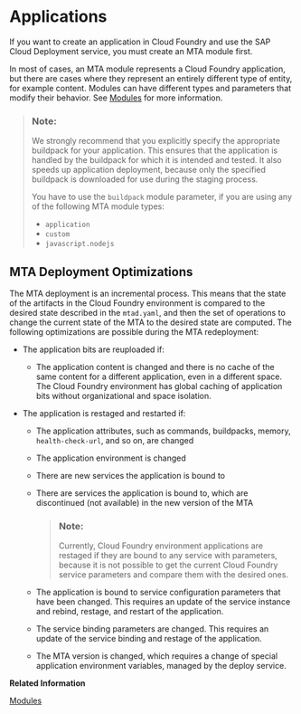<!-- loio05402110821742479725338cc8d7fe8c -->

# Applications

If you want to create an application in Cloud Foundry and use the SAP Cloud Deployment service, you must create an MTA module first.

In most of cases, an MTA module represents a Cloud Foundry application, but there are cases where they represent an entirely different type of entity, for example content. Modules can have different types and parameters that modify their behavior. See [Modules](modules-177d34d.md) for more information.

> ### Note:  
> We strongly recommend that you explicitly specify the appropriate buildpack for your application. This ensures that the application is handled by the buildpack for which it is intended and tested. It also speeds up application deployment, because only the specified buildpack is downloaded for use during the staging process.
> 
> You have to use the `buildpack` module parameter, if you are using any of the following MTA module types:
> 
> -   `application`
> -   `custom`
> -   `javascript.nodejs`



<a name="loio05402110821742479725338cc8d7fe8c__section_spx_wx5_jgb"/>

## MTA Deployment Optimizations

The MTA deployment is an incremental process. This means that the state of the artifacts in the Cloud Foundry environment is compared to the desired state described in the `mtad.yaml`, and then the set of operations to change the current state of the MTA to the desired state are computed. The following optimizations are possible during the MTA redeployment:

-   The application bits are reuploaded if:
    -   The application content is changed and there is no cache of the same content for a different application, even in a different space. The Cloud Foundry environment has global caching of application bits without organizational and space isolation.

-   The application is restaged and restarted if:
    -   The application attributes, such as commands, buildpacks, memory, `health-check-url`, and so on, are changed
    -   The application environment is changed
    -   There are new services the application is bound to
    -   There are services the application is bound to, which are discontinued \(not available\) in the new version of the MTA

        > ### Note:  
        > Currently, Cloud Foundry environment applications are restaged if they are bound to any service with parameters, because it is not possible to get the current Cloud Foundry service parameters and compare them with the desired ones.

    -   The application is bound to service configuration parameters that have been changed. This requires an update of the service instance and rebind, restage, and restart of the application.
    -   The service binding parameters are changed. This requires an update of the service binding and restage of the application.
    -   The MTA version is changed, which requires a change of special application environment variables, managed by the deploy service.


**Related Information**  


[Modules](modules-177d34d.md "The modules section of the deployment descriptor lists the deployable parts contained in the MTA deployment archive.")

